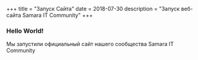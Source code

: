 +++
title = "Запуск Сайта"
date = 2018-07-30
description = "Запуск веб-сайта Samara IT Community"
+++

### Hello World!

<!-- more -->

Мы запустили официальный сайт нашего сообщества Samara IT Community
